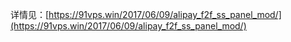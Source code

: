详情见：[https://91vps.win/2017/06/09/alipay_f2f_ss_panel_mod/](https://91vps.win/2017/06/09/alipay_f2f_ss_panel_mod/)